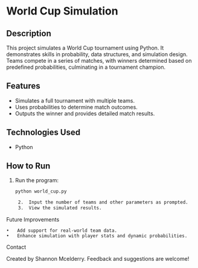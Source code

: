 # World Cup Simulation  

## Description  
This project simulates a World Cup tournament using Python. It demonstrates skills in probability, data structures, and simulation design. Teams compete in a series of matches, with winners determined based on predefined probabilities, culminating in a tournament champion.  

## Features  
- Simulates a full tournament with multiple teams.  
- Uses probabilities to determine match outcomes.  
- Outputs the winner and provides detailed match results.  

## Technologies Used  
- Python  

## How to Run  
1. Run the program:  
   ```bash  
   python world_cup.py  

	2.	Input the number of teams and other parameters as prompted.
	3.	View the simulated results.

Future Improvements

	•	Add support for real-world team data.
	•	Enhance simulation with player stats and dynamic probabilities.

Contact

Created by Shannon Mcelderry. Feedback and suggestions are welcome!
